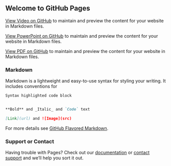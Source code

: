 ## Welcome to GitHub Pages

 [View Video on GitHub](https://yesbit.github.io/YesbitVideo/Yesbit_EN_Feb16_MOV.m4v) to maintain and preview the content for your website in Markdown files.

[View PowerPoint on GitHub](https://yesbit.github.io/YesbitVideo/Yesbit_EN_Feb16.pptx) to maintain and preview the content for your website in Markdown files.

[View PDF on GitHub](https://github.com/yesbit/YesbitVideo/Yesbit_EN_Feb21.pdf) to maintain and preview the content for your website in Markdown files.


### Markdown

Markdown is a lightweight and easy-to-use syntax for styling your writing. It includes conventions for

```markdown
Syntax highlighted code block


**Bold** and _Italic_ and `Code` text

[Link](url) and ![Image](src)
```

For more details see [GitHub Flavored Markdown](https://guides.github.com/features/mastering-markdown/).


### Support or Contact

Having trouble with Pages? Check out our [documentation](https://help.github.com/categories/github-pages-basics/) or [contact support](https://github.com/contact) and we’ll help you sort it out.
